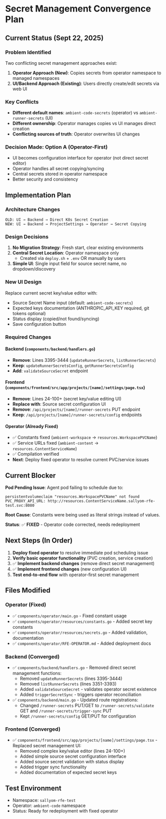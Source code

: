 # Secret Management Convergence Plan

## Current Status (Sept 22, 2025)

### Problem Identified
Two conflicting secret management approaches exist:

1. **Operator Approach (New)**: Copies secrets from operator namespace to managed namespaces
2. **UI/Backend Approach (Existing)**: Users directly create/edit secrets via web UI

### Key Conflicts
- **Different default names**: `ambient-code-secrets` (operator) vs `ambient-runner-secrets` (UI)
- **Different ownership**: Operator manages copies vs UI manages direct creation
- **Conflicting sources of truth**: Operator overwrites UI changes

### Decision Made: Option A (Operator-First)
- UI becomes configuration interface for operator (not direct secret editor)
- Operator handles all secret copying/syncing
- Central secrets stored in operator namespace
- Better security and consistency

## Implementation Plan

### Architecture Changes
```
OLD: UI → Backend → Direct K8s Secret Creation
NEW: UI → Backend → ProjectSettings → Operator → Secret Copying
```

### Design Decisions
1. **No Migration Strategy**: Fresh start, clear existing environments
2. **Central Secret Location**: Operator namespace only
   - Created via `deploy.sh` + `.env` OR manually by users
3. **Simple UI**: Single input field for source secret name, no dropdown/discovery

### New UI Design
Replace current secret key/value editor with:
- Source Secret Name input (default: `ambient-code-secrets`)
- Expected keys documentation (ANTHROPIC_API_KEY required, git tokens optional)
- Status display (copied/not found/syncing)
- Save configuration button

### Required Changes

#### Backend (`components/backend/handlers.go`)
- **Remove**: Lines 3395-3444 (`updateRunnerSecrets`, `listRunnerSecrets`)
- **Keep**: `updateRunnerSecretsConfig`, `getRunnerSecretsConfig`
- **Add**: `validateSourceSecret` endpoint

#### Frontend (`components/frontend/src/app/projects/[name]/settings/page.tsx`)
- **Remove**: Lines 24-100+ (secret key/value editing UI)
- **Replace with**: Source secret configuration UI
- **Remove**: `/api/projects/[name]/runner-secrets` PUT endpoint
- **Keep**: `/api/projects/[name]/runner-secrets/config` endpoints

#### Operator (Already Fixed)
- ✅ Constants fixed (`ambient-workspace` → `resources.WorkspacePVCName`)
- ✅ Service URLs fixed (`ambient-content` → `resources.ContentServiceName`)
- ✅ Compilation verified
- **Next**: Deploy fixed operator to resolve current PVC/service issues

## Current Blocker

**Pod Pending Issue**: Agent pod failing to schedule due to:
```
persistentvolumeclaim "resources.WorkspacePVCName" not found
PVC_PROXY_API_URL: http://resources.ContentServiceName.sallyom-rfe-test.svc:8080
```

**Root Cause**: Constants were being used as literal strings instead of values.

**Status**: ✅ **FIXED** - Operator code corrected, needs redeployment

## Next Steps (In Order)

1. **Deploy fixed operator** to resolve immediate pod scheduling issue
2. **Verify basic operator functionality** (PVC creation, service creation)
3. ✅ **Implement backend changes** (remove direct secret management)
4. ✅ **Implement frontend changes** (new configuration UI)
5. **Test end-to-end flow** with operator-first secret management

## Files Modified

### Operator (Fixed)
- ✅ `components/operator/main.go` - Fixed constant usage
- ✅ `components/operator/resources/constants.go` - Added secret key constants
- ✅ `components/operator/resources/secrets.go` - Added validation, documentation
- ✅ `components/operator/RFE-OPERATOR.md` - Added deployment docs

### Backend (Converged)
- ✅ `components/backend/handlers.go` - Removed direct secret management functions:
  - Removed `updateRunnerSecrets` (lines 3395-3444)
  - Removed `listRunnerSecrets` (lines 3351-3393)
  - Added `validateSourceSecret` - validates operator secret existence
  - Added `triggerSecretSync` - triggers operator reconciliation
- ✅ `components/backend/main.go` - Updated route registrations:
  - Changed `/runner-secrets` PUT/GET to `/runner-secrets/validate` GET and `/runner-secrets/trigger-sync` PUT
  - Kept `/runner-secrets/config` GET/PUT for configuration

### Frontend (Converged)
- ✅ `components/frontend/src/app/projects/[name]/settings/page.tsx` - Replaced secret management UI:
  - Removed complex key/value editor (lines 24-100+)
  - Added simple source secret configuration interface
  - Added source secret validation with status display
  - Added trigger sync functionality
  - Added documentation of expected secret keys

## Test Environment
- Namespace: `sallyom-rfe-test`
- Operator: `ambient-code` namespace
- Status: Ready for redeployment with fixed operator